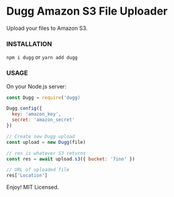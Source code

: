 # Dugg Amazon S3 File Uploader

Upload your files to Amazon S3.

### INSTALLATION
```npm i dugg``` or ```yarn add dugg```

### USAGE
On your Node.js server:
```javascript
const Dugg = require('dugg)

Dugg.config({
  key: 'amazon_key',
  secret: 'amazon_secret'
})

// Create new Dugg upload
const upload = new Dugg(file)

// res is whatever S3 returns
const res = await upload.s3({ bucket: '7ino' })

// URL of uploaded file
res['Location']
```
Enjoy! MIT Licensed.
